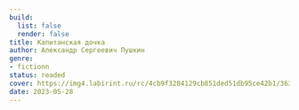 ```yaml
---
build:
  list: false
  render: false
title: Капитанская дочка
author: Александр Сергеевич Пушкин
genre:
- fictionn
status: readed
cover: https://img4.labirint.ru/rc/4cb9f3284129cb851ded51db95ce42b1/363x561q80/books52/510554/cover.jpg?1612693778
date: 2023-05-28
---
```


